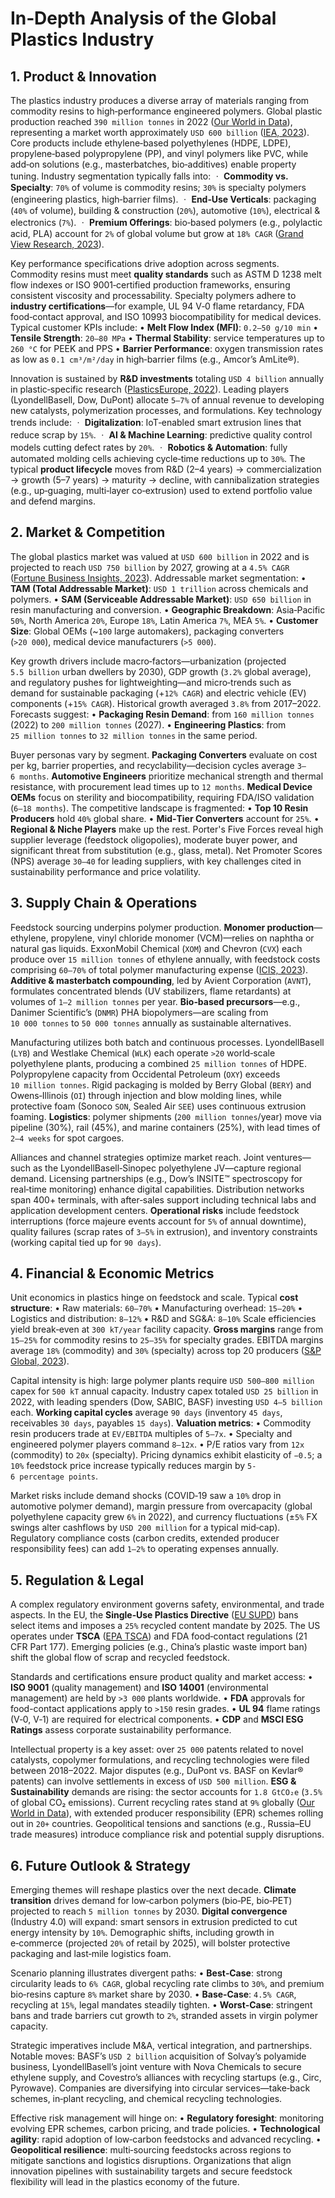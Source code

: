 # In‑Depth Analysis of the Global Plastics Industry

## 1. Product & Innovation
The plastics industry produces a diverse array of materials ranging from commodity resins to high‑performance engineered polymers. Global plastic production reached `390 million tonnes` in 2022 ([Our World in Data](https://ourworldindata.org/plastics)), representing a market worth approximately `USD 600 billion` ([IEA, 2023](https://www.iea.org/reports/global-plastics-outlook)). Core products include ethylene‑based polyethylenes (HDPE, LDPE), propylene‑based polypropylene (PP), and vinyl polymers like PVC, while add‑on solutions (e.g., masterbatches, bio‑additives) enable property tuning. Industry segmentation typically falls into:  ㆍ **Commodity vs. Specialty**: `70%` of volume is commodity resins; `30%` is specialty polymers (engineering plastics, high‑barrier films).  ㆍ **End‑Use Verticals**: packaging (`40%` of volume), building & construction (`20%`), automotive (`10%`), electrical & electronics (`7%`).  ㆍ **Premium Offerings**: bio‑based polymers (e.g., polylactic acid, PLA) account for `2%` of global volume but grow at `18% CAGR` ([Grand View Research, 2023](https://www.grandviewresearch.com/industry-analysis/bioplastics-market)).

Key performance specifications drive adoption across segments. Commodity resins must meet **quality standards** such as ASTM D 1238 melt flow indexes or ISO 9001‑certified production frameworks, ensuring consistent viscosity and processability. Specialty polymers adhere to **industry certifications**—for example, UL 94 V‑0 flame retardancy, FDA food‑contact approval, and ISO 10993 biocompatibility for medical devices. Typical customer KPIs include:  • **Melt Flow Index (MFI)**: `0.2–50 g/10 min`  • **Tensile Strength**: `20–80 MPa`  • **Thermal Stability**: service temperatures up to `260 °C` for PEEK and PPS  • **Barrier Performance**: oxygen transmission rates as low as `0.1 cm³/m²/day` in high‑barrier films (e.g., Amcor’s AmLite®).

Innovation is sustained by **R&D investments** totaling `USD 4 billion` annually in plastic‑specific research ([PlasticsEurope, 2022](https://www.plasticseurope.org)). Leading players (LyondellBasell, Dow, DuPont) allocate `5–7%` of annual revenue to developing new catalysts, polymerization processes, and formulations. Key technology trends include:  ㆍ **Digitalization**: IoT‑enabled smart extrusion lines that reduce scrap by `15%`.  ㆍ **AI & Machine Learning**: predictive quality control models cutting defect rates by `20%`.  ㆍ **Robotics & Automation**: fully automated molding cells achieving cycle‑time reductions up to `30%`.  The typical **product lifecycle** moves from R&D (2–4 years) → commercialization → growth (5–7 years) → maturity → decline, with cannibalization strategies (e.g., up‑guaging, multi‑layer co‑extrusion) used to extend portfolio value and defend margins.

## 2. Market & Competition
The global plastics market was valued at `USD 600 billion` in 2022 and is projected to reach `USD 750 billion` by 2027, growing at a `4.5% CAGR` ([Fortune Business Insights, 2023](https://www.fortunebusinessinsights.com/plastics-market)). Addressable market segmentation:  • **TAM (Total Addressable Market)**: `USD 1 trillion` across chemicals and polymers.  • **SAM (Serviceable Addressable Market)**: `USD 650 billion` in resin manufacturing and conversion.  • **Geographic Breakdown**: Asia‑Pacific `50%`, North America `20%`, Europe `18%`, Latin America `7%`, MEA `5%`.  • **Customer Size**: Global OEMs (~`100` large automakers), packaging converters (`>20 000`), medical device manufacturers (`>5 000`).

Key growth drivers include macro‑factors—urbanization (projected `5.5 billion` urban dwellers by 2030), GDP growth (`3.2%` global average), and regulatory pushes for lightweighting—and micro‑trends such as demand for sustainable packaging (+`12% CAGR`) and electric vehicle (EV) components (+`15% CAGR`). Historical growth averaged `3.8%` from 2017–2022. Forecasts suggest:  • **Packaging Resin Demand**: from `160 million tonnes` (2022) to `200 million tonnes` (2027).  • **Engineering Plastics**: from `25 million tonnes` to `32 million tonnes` in the same period.

Buyer personas vary by segment. **Packaging Converters** evaluate on cost per kg, barrier properties, and recyclability—decision cycles average `3–6 months`. **Automotive Engineers** prioritize mechanical strength and thermal resistance, with procurement lead times up to `12 months`. **Medical Device OEMs** focus on sterility and biocompatibility, requiring FDA/ISO validation (`6–18 months`). The competitive landscape is fragmented:  • **Top 10 Resin Producers** hold `40%` global share.  • **Mid‑Tier Converters** account for `25%`.  • **Regional & Niche Players** make up the rest. Porter's Five Forces reveal high supplier leverage (feedstock oligopolies), moderate buyer power, and significant threat from substitution (e.g., glass, metal). Net Promoter Scores (NPS) average `30–40` for leading suppliers, with key challenges cited in sustainability performance and price volatility.

## 3. Supply Chain & Operations
Feedstock sourcing underpins polymer production. **Monomer production**—ethylene, propylene, vinyl chloride monomer (VCM)—relies on naphtha or natural gas liquids. ExxonMobil Chemical (`XOM`) and Chevron (`CVX`) each produce over `15 million tonnes` of ethylene annually, with feedstock costs comprising `60–70%` of total polymer manufacturing expense ([ICIS, 2023](https://www.icis.com)). **Additive & masterbatch compounding**, led by Avient Corporation (`AVNT`), formulates concentrated blends (UV stabilizers, flame retardants) at volumes of `1–2 million tonnes` per year. **Bio‑based precursors**—e.g., Danimer Scientific’s (`DNMR`) PHA biopolymers—are scaling from `10 000 tonnes` to `50 000 tonnes` annually as sustainable alternatives.

Manufacturing utilizes both batch and continuous processes. LyondellBasell (`LYB`) and Westlake Chemical (`WLK`) each operate `>20` world‑scale polyethylene plants, producing a combined `25 million tonnes` of HDPE. Polypropylene capacity from Occidental Petroleum (`OXY`) exceeds `10 million tonnes`. Rigid packaging is molded by Berry Global (`BERY`) and Owens‑Illinois (`OI`) through injection and blow molding lines, while protective foam (Sonoco `SON`, Sealed Air `SEE`) uses continuous extrusion foaming. **Logistics**: polymer shipments (`200 million tonnes`/year) move via pipeline (30%), rail (45%), and marine containers (25%), with lead times of `2–4 weeks` for spot cargoes.

Alliances and channel strategies optimize market reach. Joint ventures—such as the LyondellBasell‑Sinopec polyethylene JV—capture regional demand. Licensing partnerships (e.g., Dow’s INSITE™ spectroscopy for real‑time monitoring) enhance digital capabilities. Distribution networks span 400+ terminals, with after‑sales support including technical labs and application development centers. **Operational risks** include feedstock interruptions (force majeure events account for `5%` of annual downtime), quality failures (scrap rates of `3–5%` in extrusion), and inventory constraints (working capital tied up for `90 days`).

## 4. Financial & Economic Metrics
Unit economics in plastics hinge on feedstock and scale. Typical **cost structure**:  • Raw materials: `60–70%`  • Manufacturing overhead: `15–20%`  • Logistics and distribution: `8–12%`  • R&D and SG&A: `8–10%`  Scale efficiencies yield break‑even at `300 kT/year` facility capacity. **Gross margins** range from `15–25%` for commodity resins to `25–35%` for specialty grades. EBITDA margins average `18%` (commodity) and `30%` (specialty) across top 20 producers ([S&P Global, 2023](https://www.spglobal.com)).

Capital intensity is high: large polymer plants require `USD 500–800 million` capex for `500 kT` annual capacity. Industry capex totaled `USD 25 billion` in 2022, with leading spenders (Dow, SABIC, BASF) investing `USD 4–5 billion` each. **Working capital cycles** average `90 days` (inventory `45 days`, receivables `30 days`, payables `15 days`). **Valuation metrics**:  • Commodity resin producers trade at `EV/EBITDA` multiples of `5–7x`.  • Specialty and engineered polymer players command `8–12x`.  • P/E ratios vary from `12x` (commodity) to `20x` (specialty). Pricing dynamics exhibit elasticity of `−0.5`; a `10%` feedstock price increase typically reduces margin by `5‐6 percentage points`.

Market risks include demand shocks (COVID‑19 saw a `10%` drop in automotive polymer demand), margin pressure from overcapacity (global polyethylene capacity grew `6%` in 2022), and currency fluctuations (±`5%` FX swings alter cashflows by `USD 200 million` for a typical mid‑cap). Regulatory compliance costs (carbon credits, extended producer responsibility fees) can add `1–2%` to operating expenses annually.

## 5. Regulation & Legal
A complex regulatory environment governs safety, environmental, and trade aspects. In the EU, the **Single‑Use Plastics Directive** ([EU SUPD](https://ec.europa.eu/environment/topics/plastics/single-use-plastics_en)) bans select items and imposes a `25%` recycled content mandate by 2025. The US operates under **TSCA** ([EPA TSCA](https://www.epa.gov/laws-regulations/summary-toxic-substances-control-act)) and FDA food‑contact regulations (21 CFR Part 177). Emerging policies (e.g., China’s plastic waste import ban) shift the global flow of scrap and recycled feedstock.

Standards and certifications ensure product quality and market access:  • **ISO 9001** (quality management) and **ISO 14001** (environmental management) are held by `>3 000` plants worldwide.  • **FDA** approvals for food-contact applications apply to `>150` resin grades.  • **UL 94** flame ratings (V‑0, V‑1) are required for electrical components.  • **CDP** and **MSCI ESG Ratings** assess corporate sustainability performance.

Intellectual property is a key asset: over `25 000` patents related to novel catalysts, copolymer formulations, and recycling technologies were filed between 2018–2022. Major disputes (e.g., DuPont vs. BASF on Kevlar® patents) can involve settlements in excess of `USD 500 million`. **ESG & Sustainability** demands are rising: the sector accounts for `1.8 GtCO₂e` (`3.5%` of global CO₂ emissions). Current recycling rates stand at `9%` globally ([Our World in Data](https://ourworldindata.org/plastics)), with extended producer responsibility (EPR) schemes rolling out in `20+` countries. Geopolitical tensions and sanctions (e.g., Russia–EU trade measures) introduce compliance risk and potential supply disruptions.

## 6. Future Outlook & Strategy
Emerging themes will reshape plastics over the next decade. **Climate transition** drives demand for low‑carbon polymers (bio‑PE, bio‑PET) projected to reach `5 million tonnes` by 2030. **Digital convergence** (Industry 4.0) will expand: smart sensors in extrusion predicted to cut energy intensity by `10%`. Demographic shifts, including growth in e‑commerce (projected `20%` of retail by 2025), will bolster protective packaging and last‑mile logistics foam.

Scenario planning illustrates divergent paths:  • **Best‑Case**: strong circularity leads to `6% CAGR`, global recycling rate climbs to `30%`, and premium bio‐resins capture `8%` market share by 2030.  • **Base‑Case**: `4.5% CAGR`, recycling at `15%`, legal mandates steadily tighten.  • **Worst‑Case**: stringent bans and trade barriers cut growth to `2%`, stranded assets in virgin polymer capacity.

Strategic imperatives include M&A, vertical integration, and partnerships. Notable moves: BASF’s `USD 2 billion` acquisition of Solvay’s polyamide business, LyondellBasell’s joint venture with Nova Chemicals to secure ethylene supply, and Covestro’s alliances with recycling startups (e.g., Circ, Pyrowave). Companies are diversifying into circular services—take‑back schemes, in‑plant recycling, and chemical recycling technologies.

Effective risk management will hinge on:  • **Regulatory foresight**: monitoring evolving EPR schemes, carbon pricing, and trade policies.  • **Technological agility**: rapid adoption of low‑carbon feedstocks and advanced recycling.  • **Geopolitical resilience**: multi‑sourcing feedstocks across regions to mitigate sanctions and logistics disruptions.  Organizations that align innovation pipelines with sustainability targets and secure feedstock flexibility will lead in the plastics economy of the future.

